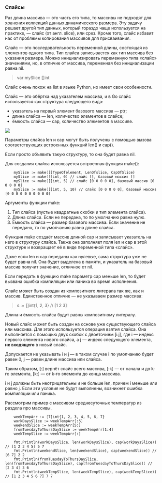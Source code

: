 ### Слайсы

Раз длина массива — это часть его типа, то массивы не подходят для хранения коллекций данных динамического размера. Эту задачу решает другой тип данных, который гораздо чаще используется на практике, — слайс (от англ. slice), или срез. Кроме того, слайс избавит нас от проблемы копирования массивов для присваивания.

Слайс — это последовательность переменной длины, состоящая из элементов одного типа. Тип слайса записывается как тип массива без указания размера. Можно инициализировать переменную типа «слайс» значениями, но, в отличие от массива, переменная без инициализации равна nil.

> var mySlice []int 

Слайс очень похож на list в языке Python, но имеет свои особенности.

Слайс — это обёртка над указателем массива, и в Go слайс используется как структура следующего вида:

* указатель на первый элемент базового массива — ptr;
* длина слайса — len, количество элементов в слайсе;
* ёмкость слайса — cap, количество элементов в массиве.

<img src="https://pictures.s3.yandex.net/resources/basics_go_3.2_1654600417.png">

Параметры слайса len и cap могут быть получены с помощью вызова соответствующих встроенных функций len() и cap(). 

Если просто объявить такую структуру, то она будет равна nil.

Для создания слайса используется встроенная функция make():

```
    mySlice := make([]TypeOfelement, LenOfslice, CapOfSlice)
    mySlice := make([]int, 0) // слайс [], базовый массив []
    mySlice := make([]int, 5) // слайс [0 0 0 0 0], базовый массив [0 0 0 0 0]
    mySlice := make([]int, 5, 10) // слайс [0 0 0 0 0], базовый массив [0 0 0 0 0 0 0 0 0 0] 
```

Аргументы функции make:

1. Тип слайса (пустые квадратные скобки и тип элемента слайса).
2. Длина слайса. Если не передана, то по умолчанию равна нулю.
3. Ёмкость слайса — размер базового массива. Если значение не передано, то по умолчанию равна длине слайса.

Функция make создаёт массив длиной cap и записывает указатель на него в структуру слайса. Также она заполняет поля len и cap в этой структуре и возвращает её в виде переменной типа «слайс».

Даже если len и cap переданы как нулевые, сама структура уже не будет равна nil. Она будет выделена в памяти, и указатель на базовый массив получит значение, отличное от nil.

Если передать в функцию make параметр cap меньше len, то будет вызвана ошибка компиляции или паника во время исполнения.

Слайс может быть создан из композитного литерала так же, как и массив. Единственное отличие — не указываем размер массива:

> s := []int{1, 2, 3}  // [1 2 3] 

Длина и ёмкость слайса будут равны композитному литералу.

Новый слайс может быть создан на основе уже существующего слайса или массива. Для этого используется операция взятия слайса.
Она выполняется с помощью двух скобок с двоеточием [i:j], где i — индекс первого элемента нового слайса, а j — индекс следующего элемента, **не входящего** в новый слайс. 

Допускается не указывать i и j — в таком случае i по умолчанию будет равен 0, j — равен длине массива или слайса.

Таким образом, [:] вернёт слайс всего массива, [:k] — от начала и до k-го элемента, [k:] — от k-го элемента до конца массива.

i и j должны быть неотрицательны и не больше len, причем i меньше или равно j. Если эти условия не будут выполнены, возникнет ошибка компиляции или паника.

Рассмотрим пример с массивом среднесуточных температур из раздела про массивы.

```
    weekTempArr := [7]int{1, 2, 3, 4, 5, 6, 7}
    workDaysSlice := weekTempArr[:5]
    weekendSlice := weekTempArr[5:]
    fromTuesdayToThursDaySlice := weekTempArr[1:4] 
    weekTempSlice := weekTempArr[:]
    
    fmt.Println(workDaysSlice, len(workDaysSlice), cap(workDaysSlice)) // [1 2 3 4 5] 5 7
    fmt.Println(weekendSlice, len(weekendSlice), cap(weekendSlice)) // [6 7] 2 2 
    fmt.Println(fromTuesdayToThursDaySlice, len(fromTuesdayToThursDaySlice), cap(fromTuesdayToThursDaySlice)) // [2 3 4] 3 6 
    fmt.Println(weekTempSlice, len(weekTempSlice), cap(weekTempSlice)) // [1 2 3 4 5 6 7] 7 7
```